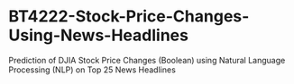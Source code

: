 # BT4222-Stock-Price-Changes-Using-News-Headlines
Prediction of DJIA Stock Price Changes (Boolean) using Natural Language Processing (NLP) on Top 25 News Headlines

